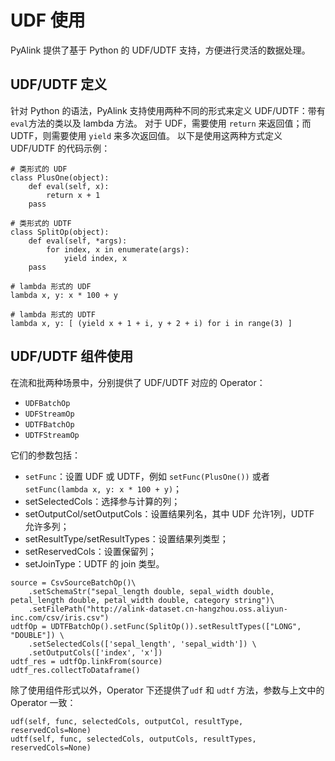 UDF 使用
=======

PyAlink 提供了基于 Python 的 UDF/UDTF 支持，方便进行灵活的数据处理。

UDF/UDTF 定义
------------
针对 Python 的语法，PyAlink 支持使用两种不同的形式来定义 UDF/UDTF：带有```eval```方法的类以及 lambda 方法。
对于 UDF，需要使用 ```return``` 来返回值；而 UDTF，则需要使用 ```yield``` 来多次返回值。
以下是使用这两种方式定义 UDF/UDTF 的代码示例：

```
# 类形式的 UDF
class PlusOne(object):
    def eval(self, x):
        return x + 1
    pass

# 类形式的 UDTF
class SplitOp(object):
    def eval(self, *args):
        for index, x in enumerate(args):
            yield index, x
    pass

# lambda 形式的 UDF
lambda x, y: x * 100 + y

# lambda 形式的 UDTF
lambda x, y: [ (yield x + 1 + i, y + 2 + i) for i in range(3) ]
```

UDF/UDTF 组件使用
---------

在流和批两种场景中，分别提供了 UDF/UDTF 对应的 Operator：
  - ```UDFBatchOp```
  - ```UDFStreamOp```
  - ```UDTFBatchOp```
  - ```UDTFStreamOp```

它们的参数包括：
  - ```setFunc```：设置 UDF 或 UDTF，例如 ```setFunc(PlusOne())``` 或者 ```setFunc(lambda x, y: x * 100 + y)```；
  - setSelectedCols：选择参与计算的列；
  - setOutputCol/setOutputCols：设置结果列名，其中 UDF 允许1列，UDTF 允许多列；
  - setResultType/setResultTypes：设置结果列类型；
  - setReservedCols：设置保留列；
  - setJoinType：UDTF 的 join 类型。

```
source = CsvSourceBatchOp()\
    .setSchemaStr("sepal_length double, sepal_width double, petal_length double, petal_width double, category string")\
    .setFilePath("http://alink-dataset.cn-hangzhou.oss.aliyun-inc.com/csv/iris.csv")
udtfOp = UDTFBatchOp().setFunc(SplitOp()).setResultTypes(["LONG", "DOUBLE"]) \
    .setSelectedCols(['sepal_length', 'sepal_width']) \
    .setOutputCols(['index', 'x'])
udtf_res = udtfOp.linkFrom(source)
udtf_res.collectToDataframe()
```

除了使用组件形式以外，Operator 下还提供了```udf``` 和 ```udtf``` 方法，参数与上文中的 Operator 一致：
```
udf(self, func, selectedCols, outputCol, resultType, reservedCols=None)
udtf(self, func, selectedCols, outputCols, resultTypes, reservedCols=None)
```
